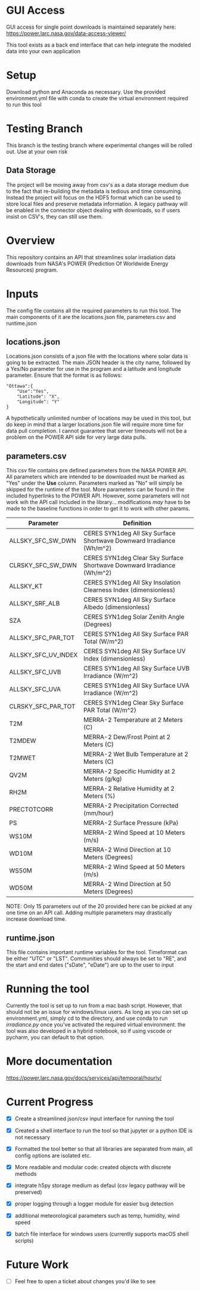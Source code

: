 # GUI Access

GUI access for single point downloads is maintained separately here: https://power.larc.nasa.gov/data-access-viewer/

This tool exists as a back end interface that can help integrate the modeled data into your own application

# Setup

Download python and Anaconda as necessary. Use the provided environment.yml file with conda to create the virtual environment required to run this tool

# Testing Branch
This branch is the testing branch where experimental changes will be rolled out. Use at your own risk

## Data Storage
The project will be moving away from csv's as a data storage medium due to the fact that re-building the metadata is tedious and time consuming. Instead the project will focus on the HDF5 format which can be used to store local files and preserve metadata information. A legacy pathway will be enabled in the connector object dealing with downloads, so if users insist on CSV's, they can still use them.

# Overview

This repository contains an API that streamlines solar irradiation data downloads from NASA's POWER (Prediction Of Worldwide Energy Resources) program. 

# Inputs

The config file contains all the required parameters to run this tool. The main components of it are the locations.json file, parameters.csv and runtime.json

## locations.json

Locations.json consists of a json file with the locations where solar data is going to be extracted. The main JSON header is the city name, followed by a Yes/No parameter for use in the program and a latitude and longitude parameter. Ensure that the format is as follows:
```
"Ottawa":{
    "Use":"Yes",
    "Latitude": "X",
    "Longitude": "Y"
}
```
A hypothetically unlimited number of locations may be used in this tool, but do keep in mind that a larger locations.json file will require more time for data pull completion. I cannot guarantee that server timeouts will not be a problem on the POWER API side for very large data pulls.

## parameters.csv

This csv file contains pre defined parameters from the NASA POWER API. All parameters which are intended to be downloaded must be marked as "Yes" under the **Use** column. Parameters marked as "No" will simply be skipped for the runtime of the tool. More parameters can be found in the included hyperlinks to the POWER API. However, some parameters will not work wih the API call included in the library... modifications *may* have to be made to the baseline functions in order to get it to work with other params.

| Parameter         | Definition                                                                |
|-------------------|---------------------------------------------------------------------------|
|ALLSKY_SFC_SW_DWN  |CERES SYN1deg All Sky Surface Shortwave Downward Irradiance (Wh/m^2)       |
|CLRSKY_SFC_SW_DWN  |CERES SYN1deg Clear Sky Surface Shortwave Downward Irradiance (Wh/m^2)     |
|ALLSKY_KT          |CERES SYN1deg All Sky Insolation Clearness Index (dimensionless)           |
|ALLSKY_SRF_ALB     |CERES SYN1deg All Sky Surface Albedo (dimensionless)                       |
|SZA                |CERES SYN1deg Solar Zenith Angle (Degrees)                                 |
|ALLSKY_SFC_PAR_TOT |CERES SYN1deg All Sky Surface PAR Total (W/m^2)                            |
|ALLSKY_SFC_UV_INDEX|CERES SYN1deg All Sky Surface UV Index (dimensionless)                     |
|ALLSKY_SFC_UVB     |CERES SYN1deg All Sky Surface UVB Irradiance (W/m^2)                       |
|ALLSKY_SFC_UVA     |CERES SYN1deg All Sky Surface UVA Irradiance (W/m^2)                       |
|CLRSKY_SFC_PAR_TOT |CERES SYN1deg Clear Sky Surface PAR Total (W/m^2)                          |
|T2M                |MERRA-2 Temperature at 2 Meters (C)                                        |
|T2MDEW             |MERRA-2 Dew/Frost Point at 2 Meters (C)                                    |
|T2MWET             |MERRA-2 Wet Bulb Temperature at 2 Meters (C)                               |
|QV2M               |MERRA-2 Specific Humidity at 2 Meters (g/kg)                               |
|RH2M               |MERRA-2 Relative Humidity at 2 Meters (%)                                  |
|PRECTOTCORR        |MERRA-2 Precipitation Corrected (mm/hour)                                  |
|PS                 |MERRA-2 Surface Pressure (kPa)                                             |
|WS10M              |MERRA-2 Wind Speed at 10 Meters (m/s)                                      |
|WD10M              |MERRA-2 Wind Direction at 10 Meters (Degrees)                              |
|WS50M              |MERRA-2 Wind Speed at 50 Meters (m/s)                                      |
|WD50M              |MERRA-2 Wind Direction at 50 Meters (Degrees)                              |

NOTE: Only 15 parameters out of the 20 provided here can be picked at any one time on an API call. Adding multiple parameters may drastically increase download time.

## runtime.json

This file contains important runtime variables for the tool. Timeformat can be either "UTC" or "LST". Communities should always be set to "RE", and the start and end dates ("sDate", "eDate") are up to the user to input

# Running the tool

Currently the tool is set up to run from a mac bash script. However, that should not be an issue for windows/linux users. As long as you can set up environment.yml, simply cd to the directory, and use conda to run *irradiance.py* once you've activated the required virtual environment. the tool was also developed in a hybrid notebook, so if using vscode or pycharm, you can default to that option. 

# More documentation

https://power.larc.nasa.gov/docs/services/api/temporal/hourly/

# Current Progress
- [x] Create a streamlined json/csv input interface for running the tool

- [x] Created a shell interface to run the tool so that jupyter or a python IDE is not necessary

- [x] Formatted the tool better so that all libraries are separated from main, all config options are isolated etc. 

- [x] More readable and modular code: created objects with discrete methods

- [x] integrate h5py storage medium as defaul (csv legacy pathway will be preserved)

- [x] proper logging through a logger module for easier bug detection

- [x] additional meteorological parameters such as temp, humidity, wind speed

- [x] batch file interface for windows users (currently supports macOS shell scripts)

# Future Work
- [ ] Feel free to open a ticket about changes you'd like to see
